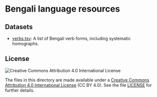 # Bengali language resources

## Datasets

* [verbs.tsv](verbs.tsv): A list of Bengali verb forms, including systematic
  homographs.

## License

![Creative Commons Attribution 4.0 International License](https://i.creativecommons.org/l/by/4.0/88x31.png)

The files in this directory are made available under a
[Creative Commons Attribution 4.0 International License](https://creativecommons.org/licenses/by/4.0/)
(CC BY 4.0). See the file [LICENSE](LICENSE) for further details.
